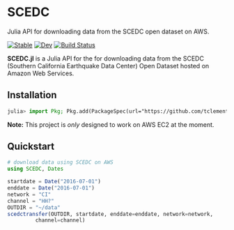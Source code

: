 # SCEDC

Julia API for downloading data from the SCEDC open dataset on AWS.

[![Stable](https://img.shields.io/badge/docs-stable-blue.svg)](https://tclements.github.io/SCEDC.jl/stable)
[![Dev](https://img.shields.io/badge/docs-dev-blue.svg)](https://tclements.github.io/SCEDC.jl/dev)
[![Build Status](https://travis-ci.com/tclements/SCEDC.jl.svg?branch=master)](https://travis-ci.com/tclements/SCEDC.jl)

**SCEDC.jl** is a Julia API for the for downloading data from the SCEDC (Southern
California Earthquake Data Center) Open Dataset hosted on Amazon Web Services.

## Installation

```julia
julia> import Pkg; Pkg.add(PackageSpec(url="https://github.com/tclements/SCEDC.jl", rev="master"))
```

**Note:** This project is *only* designed to work on AWS EC2 at the moment.

## Quickstart

```julia
# download data using SCEDC on AWS
using SCEDC, Dates

startdate = Date("2016-07-01")
enddate = Date("2016-07-01")
network = "CI"
channel = "HH?"
OUTDIR = "~/data"
scedctransfer(OUTDIR, startdate, enddate=enddate, network=network,
         channel=channel)
```
